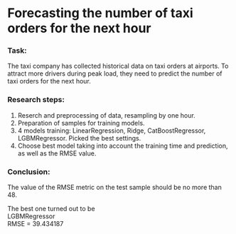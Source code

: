 # Forecasting the number of taxi orders for the next hour

### Task:

The taxi company has collected historical data on taxi orders at airports. To attract more drivers during peak load, they need to predict the number of taxi orders for the next hour.

### Research steps:

1. Reserch and preprocessing of data, resampling by one hour.
2. Preparation of samples for training models.
3. 4 models training: LinearRegression, Ridge, CatBoostRegressor, LGBMRegressor. Picked the best settings.
4. Choose best model taking into account the training time and prediction, as well as the RMSE value.

### Conclusion:

The value of the RMSE metric on the test sample should be no more than 48.

The best one turned out to be\
LGBMRegressor\
RMSE = 39.434187
